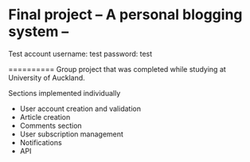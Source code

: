 # Final project &ndash; A personal blogging system &ndash;

Test account
username: test
password: test

==========
Group project that was completed while studying at University of Auckland.

Sections implemented individually

-   User account creation and validation
-   Article creation
-   Comments section
-   User subscription management
-   Notifications
-   API
